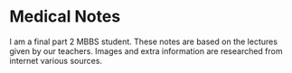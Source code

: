 # Medical Notes

I am a final part 2 MBBS student. These notes are based on the lectures given by our teachers. Images and extra information are researched from internet various sources.
